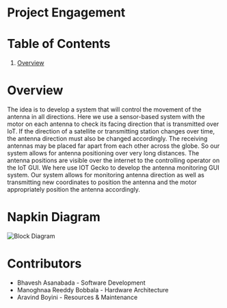 # Project Engagement

# Table of Contents
1. [Overview](#abstract)

# Overview <a name="abstract"></a>
The idea is to develop a system that will control the movement of the antenna in all directions. Here we use a sensor-based system with the motor on each antenna to check its facing direction that is transmitted over IoT. If the direction of a satellite or transmitting station changes over time, the antenna direction must also be changed accordingly. The receiving antennas may be placed far apart from each other across the globe. So our system allows for antenna positioning over very long distances. The antenna positions are visible over the internet to the controlling operator on the IoT GUI. We here use IOT Gecko to develop the antenna monitoring GUI system. Our system allows for monitoring antenna direction as well as transmitting new coordinates to position the antenna and the motor appropriately position the antenna accordingly.


# Napkin Diagram
![Block Diagram](https://user-images.githubusercontent.com/62237873/172036180-da4c20fb-7124-4962-9982-1840ec3b8489.png)

# Contributors
* Bhavesh Asanabada - Software Development
* Manoghnaa Reeddy Bobbala - Hardware Architecture
* Aravind Boyini - Resources & Maintenance

